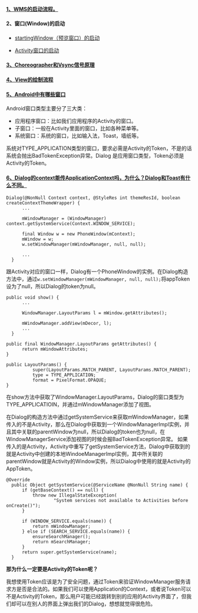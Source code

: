 #### [1、WMS的启动流程。](http://gityuan.com/2017/01/08/windowmanger/)


#### 2、窗口(Window)的启动

  - [startingWindow（预览窗口）的启动](http://gityuan.com/2017/01/15/wms_starting_window/)       
  
  - [Activity窗口的启动](http://gityuan.com/2017/01/22/start-activity-wms/)
  
#### [3、Choreographer和Vsync信号原理](http://gityuan.com/2017/02/25/choreographer/)

#### [4、View的绘制流程](https://blog.csdn.net/yanbober/article/details/46128379/)

#### [5、Android中有哪些窗口](https://blog.csdn.net/u012439416/article/details/54564330)

  Android窗口类型主要分了三大类：
  - 应用程序窗口：比如我们应用程序的Activity的窗口。
  - 子窗口：一般在Activity里面的窗口，比如各种菜单等。
  - 系统窗口：系统的窗口，比如输入法，Toast，墙纸等。

  系统对TYPE_APPLICATION类型的窗口，要求必需是Activity的Token，不是的话系统会抛出BadTokenException异常。Dialog 是应用窗口类型，Token必须是Activity的Token。

#### [6、Dialog的context能传ApplicationContext吗，为什么？Dialog和Toast有什么不同。](https://www.jianshu.com/p/628ac6b68c15)

  ```
  Dialog(@NonNull Context context, @StyleRes int themeResId, boolean createContextThemeWrapper) {
        ...

        mWindowManager = (WindowManager) context.getSystemService(Context.WINDOW_SERVICE);

        final Window w = new PhoneWindow(mContext);
        mWindow = w;
        w.setWindowManager(mWindowManager, null, null);
        
        ...
    }
  ```
  跟Activity对应的窗口一样，Dialog有一个PhoneWindow的实例。在Dialog构造方法中，通过`w.setWindowManager(mWindowManager, null, null);`将appToken设为了null，所以Dialog的token为null。
  
  ```
  public void show() {
        ...

        WindowManager.LayoutParams l = mWindow.getAttributes();
        
        mWindowManager.addView(mDecor, l);
        ...
    }
    
  public final WindowManager.LayoutParams getAttributes() {
        return mWindowAttributes;
  }  
    
  public LayoutParams() {
            super(LayoutParams.MATCH_PARENT, LayoutParams.MATCH_PARENT);
            type = TYPE_APPLICATION;
            format = PixelFormat.OPAQUE;
  }
  ```
  在show方法中获取了WindowManager.LayoutParams，Dialog的窗口类型为TYPE_APPLICATIOIN，并通过mWindowManager添加了视图。

  在Dialog的构造方法中通过getSystemService来获取mWindowManager，如果传入的不是Activity，那么在Dialog中获取到一个WindowManagerImpl实例，并且其中关联的parentWindow为null，所以Dialog的token也为null，在WindowManagerService添加视图的时候会报BadTokenException异常。
  如果传入的是Activity，Activity中重写了getSystemService方法，Dialog中获取到的就是Activity中创建的本地WindoeManagerImpl实例，其中所关联的parentWindow就是Activity的Window实例，所以Dialog中使用的就是Activity的AppToken。
  ```
  @Override
    public Object getSystemService(@ServiceName @NonNull String name) {
        if (getBaseContext() == null) {
            throw new IllegalStateException(
                    "System services not available to Activities before onCreate()");
        }

        if (WINDOW_SERVICE.equals(name)) {
            return mWindowManager;
        } else if (SEARCH_SERVICE.equals(name)) {
            ensureSearchManager();
            return mSearchManager;
        }
        return super.getSystemService(name);
    }
  ```
  **那为什么一定要是Activity的Token呢？**
  
  我想使用Token应该是为了安全问题，通过Token来验证WindowManager服务请求方是否是合法的。如果我们可以使用Application的Context，或者说Token可以不是Activity的Token，那么用户可能已经跳转到别的应用的Activity界面了，但我们却可以在别人的界面上弹出我们的Dialog，想想就觉得很危险。

  
  
  
  
  
  
  
  
  
  
  
  
  
  
  
  
  
  
  
  




